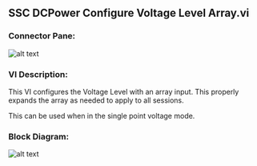 ## **SSC DCPower Configure Voltage Level Array.vi**
### Connector Pane:
![alt text](/SSC%20DCPower/Source/Constant%20Voltage/SSC%20DCPower%20Configure%20Voltage%20Level%20Array.vic.png "SSC DCPower Configure Voltage Level Array.vi connector pane")

### VI Description:
This VI configures the Voltage Level with an array input. This properly expands the array as needed to apply to all sessions.

This can be used when in the single point voltage mode.

### Block Diagram:
![alt text](/SSC%20DCPower/Source/Constant%20Voltage/SSC%20DCPower%20Configure%20Voltage%20Level%20Array.vid.png "SSC DCPower Configure Voltage Level Array.vi block diagram")
